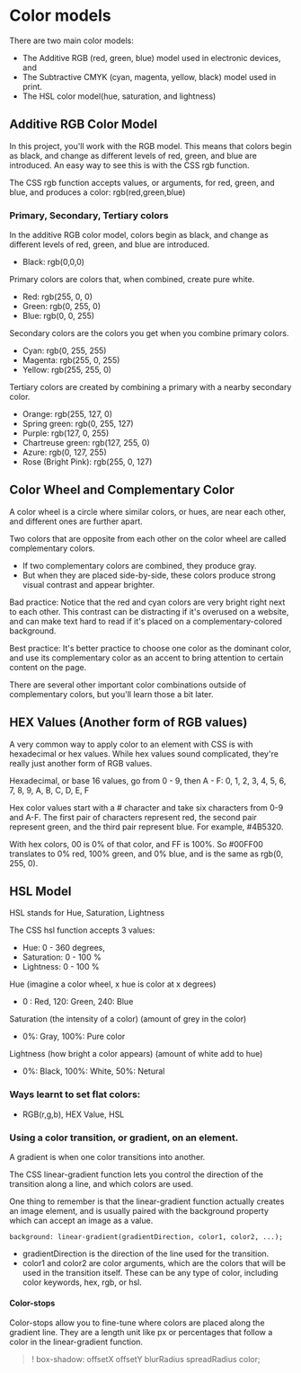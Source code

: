 # Color models

There are two main color models:

-   The Additive RGB (red, green, blue) model used in electronic devices, and
-   The Subtractive CMYK (cyan, magenta, yellow, black) model used in print.
-   The HSL color model(hue, saturation, and lightness) 


## Additive RGB Color Model
In this project, you'll work with the RGB model.
This means that colors begin as black, and change as different levels of red, green, and blue are introduced.
An easy way to see this is with the CSS rgb function.

The CSS rgb function accepts values, or arguments, for red, green, and blue, and produces a color:
rgb(red,green,blue)

### Primary, Secondary, Tertiary colors 

In the additive RGB color model, colors begin as black, and change as different levels of red, green, and blue are introduced.

-   Black: rgb(0,0,0)

Primary colors are colors that, when combined, create pure white.

-   Red: rgb(255, 0, 0)
-   Green: rgb(0, 255, 0)
-   Blue: rgb(0, 0, 255)

Secondary colors are the colors you get when you combine primary colors.

-   Cyan: rgb(0, 255, 255)
-   Magenta: rgb(255, 0, 255)
-   Yellow: rgb(255, 255, 0)

Tertiary colors are created by combining a primary with a nearby secondary color.

-   Orange: rgb(255, 127, 0)
-   Spring green: rgb(0, 255, 127)
-   Purple: rgb(127, 0, 255)
-   Chartreuse green: rgb(127, 255, 0)
-   Azure: rgb(0, 127, 255)
-   Rose (Bright Pink): rgb(255, 0, 127)

## Color Wheel and Complementary Color 
A color wheel is a circle where similar colors, or hues, are near each other, and different ones are further apart.

Two colors that are opposite from each other on the color wheel are called complementary colors. 
- If two complementary colors are combined, they produce gray. 
- But when they are placed side-by-side, these colors produce strong visual contrast and appear brighter.

Bad practice:
Notice that the red and cyan colors are very bright right next to each other. This contrast can be distracting if it's overused on a website, and can make text hard to read if it's placed on a complementary-colored background.

Best practice:
It's better practice to choose one color as the dominant color, and use its complementary color as an accent to bring attention to certain content on the page.

There are several other important color combinations outside of complementary colors, but you'll learn those a bit later.

## HEX Values (Another form of RGB values)

A very common way to apply color to an element with CSS is with hexadecimal or hex values. While hex values sound complicated, they're really just another form of RGB values.

Hexadecimal, or base 16 values, go from 0 - 9, then A - F:
0, 1, 2, 3, 4, 5, 6, 7, 8, 9, A, B, C, D, E, F

Hex color values start with a # character and take six characters from 0-9 and A-F. 
The first pair of characters represent red, the second pair represent green, and the third pair represent blue. For example, #4B5320.

With hex colors, 00 is 0% of that color, and FF is 100%. So #00FF00 translates to 0% red, 100% green, and 0% blue, and is the same as rgb(0, 255, 0).

## HSL Model
HSL stands for Hue, Saturation, Lightness

The CSS hsl function accepts 3 values: 
- Hue: 0 - 360 degrees, 
- Saturation: 0 - 100 % 
- Lightness: 0 - 100 %  

Hue (imagine a color wheel, x hue is color at x degrees)
- 0 : Red, 120: Green, 240: Blue
  
Saturation (the intensity of a color) (amount of grey in the color)
- 0%: Gray,     100%: Pure color
  
Lightness (how bright a color appears) (amount of white add to hue)
- 0%: Black,    100%: White,   50%: Netural
  
### Ways learnt to set flat colors:
- RGB(r,g,b), HEX Value,  HSL

### Using a color transition, or gradient, on an element.
A gradient is when one color transitions into another. 

The CSS linear-gradient function lets you control the direction of the transition along a line, and which colors are used.

One thing to remember is that the linear-gradient function actually creates an image element, and is usually paired with the background property which can accept an image as a value.

    background: linear-gradient(gradientDirection, color1, color2, ...);

- gradientDirection is the direction of the line used for the transition. 
- color1 and color2 are color arguments, which are the colors that will be used in the transition itself. These can be any type of color, including color keywords, hex, rgb, or hsl.

#### Color-stops
Color-stops allow you to fine-tune where colors are placed along the gradient line. They are a length unit like px or percentages that follow a color in the linear-gradient function.

>! box-shadow: offsetX offsetY blurRadius spreadRadius color;